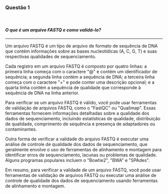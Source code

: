 ### **Questão 1**
<br>

#### *O que é um arquivo FASTQ e como validá-lo?*
***
Um arquivo FASTQ é um tipo de arquivo de formato de sequência de DNA que contém informações sobre as bases nucleotídicas (A, C, G, T) e suas respectivas qualidades de sequenciamento.

Cada registro em um arquivo FASTQ é composto por quatro linhas: a primeira linha começa com o caractere "@" e contém um identificador de sequência; a segunda linha contém a sequência de DNA; a terceira linha começa com o caractere "+" e pode conter uma descrição opcional; e a quarta linha contém a sequência de qualidade que corresponde à sequência de DNA na linha anterior.

Para verificar se um arquivo FASTQ é válido, você pode usar ferramentas de validação de arquivos FASTQ, como o "FastQC" ou "Qualimap". Essas ferramentas fornecem informações detalhadas sobre a qualidade dos dados de sequenciamento, incluindo estatísticas de qualidade, distribuição de qualidade, comprimento de sequência e presença de adaptadores ou contaminantes.

Outra forma de verificar a validade do arquivo FASTQ é executar uma análise de controle de qualidade dos dados de sequenciamento, que geralmente envolve o uso de ferramentas de alinhamento e montagem para identificar erros de sequenciamento, lacunas ou problemas de qualidade. Alguns programas populares incluem o "Bowtie2", "BWA" e "SPAdes".

Em resumo, para verificar a validade de um arquivo FASTQ, você pode usar ferramentas de validação de arquivos FASTQ ou executar uma análise de controle de qualidade dos dados de sequenciamento usando ferramentas de alinhamento e montagem.